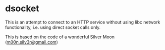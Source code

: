 # dsocket

This is an attempt to connect to an HTTP service without using libc network
functionality, i.e. using direct socket calls only. 

This is based on the code of a wonderful Silver Moon (m00n.silv3r@gmail.com)